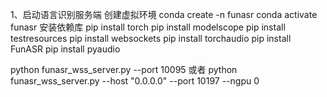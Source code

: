 1、启动语言识别服务端
创建虚拟环境
conda create -n funasr
conda activate funasr
安装依赖库
pip install torch
pip install modelscope
pip install testresources
pip install websockets
pip install torchaudio
pip install FunASR
pip install pyaudio


python funasr_wss_server.py --port 10095
或者
python funasr_wss_server.py --host "0.0.0.0" --port 10197 --ngpu 0 



